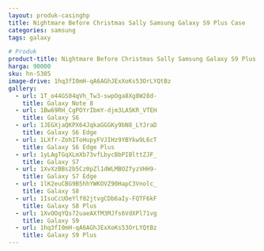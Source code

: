 ```yaml
---
layout: produk-casinghp
title: Nightmare Before Christmas Sally Samsung Galaxy S9 Plus Case
categories: samsung
tags: galaxy

# Produk
product-title: Nightmare Before Christmas Sally Samsung Galaxy S9 Plus Case
harga: 90000
sku: hn-5305
image-drive: 1hq3fI0mH-qA6AGhJExXoKs53OrLYQtBz
gallery:
  - url: 1T_o44GS04qVh_Tw3-swpOga8Xg8W28d-
    title: Galaxy Note 8
  - url: 1Bw69RH_CgPOYrIbmY-djm3LA5KR_VTEH
    title: Galaxy S6
  - url: 1JEGXjaQKPX64JqkaGGGKy9bN8_LYJraD
    title: Galaxy S6 Edge
  - url: 1LXfr-ZohIToHupyFVJIHz9YBYkw9L6cT
    title: Galaxy S6 Edge Plus
  - url: 1yLAgTGqXLmXb73vfLbycBbPIBlttZJF_
    title: Galaxy S7
  - url: 1XvXzBBs2b5Cz0pZl1dWLMBOZfyzVHH9-
    title: Galaxy S7 Edge
  - url: 1lK2euCBG9B5hhYWKOVZ90HapC3Vnolc_
    title: Galaxy S8
  - url: 1IsuCcUOeYlf02jtvgCDb6aIy-FQTF6kF
    title: Galaxy S8 Plus
  - url: 1XvOOqYQs72uaeAXfM3MJfs6VdXPl71vg
    title: Galaxy S9
  - url: 1hq3fI0mH-qA6AGhJExXoKs53OrLYQtBz
    title: Galaxy S9 Plus
---
```

